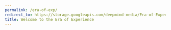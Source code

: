 ```yaml
---
permalink: /era-of-exp/
redirect_to: https://storage.googleapis.com/deepmind-media/Era-of-Experience%20/The%20Era%20of%20Experience%20Paper.pdf
title: Welcome to the Era of Experience
---
```

